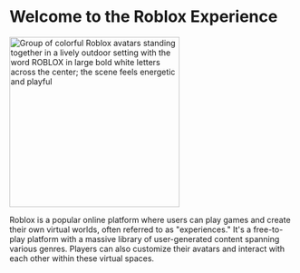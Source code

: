 <!DOCTYPE html>
<html>
    <head>
    </head>
  <body>
    <h1>Welcome to the Roblox Experience</h1>
    <img src="Downloads/ROBLOX.jpg" alt="Group of colorful Roblox avatars standing together in a lively outdoor setting with the word ROBLOX in large bold white letters across the center; the scene feels energetic and playful" width="300" />
    <p>Roblox is a popular online platform where users can play games and create their own virtual worlds, often referred to as "experiences." 
       It's a free-to-play platform with a massive library of user-generated content spanning various genres.
       Players can also customize their avatars and interact with each other within these virtual spaces.</p>
  </body>
</html>

